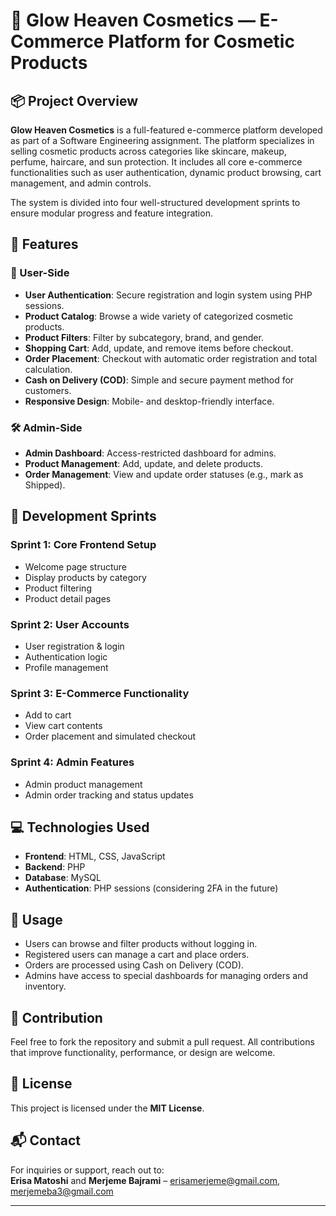 # 💄 Glow Heaven Cosmetics — E-Commerce Platform for Cosmetic Products

## 📦 Project Overview

**Glow Heaven Cosmetics** is a full-featured e-commerce platform developed as part of a Software Engineering assignment. The platform specializes in selling cosmetic products across categories like skincare, makeup, perfume, haircare, and sun protection. It includes all core e-commerce functionalities such as user authentication, dynamic product browsing, cart management, and admin controls.

The system is divided into four well-structured development sprints to ensure modular progress and feature integration.

## 🌟 Features

### 👤 User-Side
- **User Authentication**: Secure registration and login system using PHP sessions.
- **Product Catalog**: Browse a wide variety of categorized cosmetic products.
- **Product Filters**: Filter by subcategory, brand, and gender.
- **Shopping Cart**: Add, update, and remove items before checkout.
- **Order Placement**: Checkout with automatic order registration and total calculation.
- **Cash on Delivery (COD)**: Simple and secure payment method for customers.
- **Responsive Design**: Mobile- and desktop-friendly interface.

### 🛠 Admin-Side
- **Admin Dashboard**: Access-restricted dashboard for admins.
- **Product Management**: Add, update, and delete products.
- **Order Management**: View and update order statuses (e.g., mark as Shipped).

## 🔁 Development Sprints

### Sprint 1: Core Frontend Setup
- Welcome page structure
- Display products by category
- Product filtering
- Product detail pages

### Sprint 2: User Accounts
- User registration & login
- Authentication logic
- Profile management

### Sprint 3: E-Commerce Functionality
- Add to cart
- View cart contents
- Order placement and simulated checkout

### Sprint 4: Admin Features
- Admin product management
- Admin order tracking and status updates

## 💻 Technologies Used

- **Frontend**: HTML, CSS, JavaScript  
- **Backend**: PHP  
- **Database**: MySQL  
- **Authentication**: PHP sessions (considering 2FA in the future)

## 🧪 Usage

- Users can browse and filter products without logging in.
- Registered users can manage a cart and place orders.
- Orders are processed using Cash on Delivery (COD).
- Admins have access to special dashboards for managing orders and inventory.

## 🤝 Contribution

Feel free to fork the repository and submit a pull request. All contributions that improve functionality, performance, or design are welcome.

## 📄 License

This project is licensed under the **MIT License**.

## 📬 Contact

For inquiries or support, reach out to:  
**Erisa Matoshi** and **Merjeme Bajrami** – erisamerjeme@gmail.com, merjemeba3@gmail.com

---



